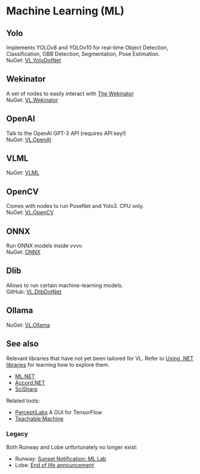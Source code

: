 # Machine Learning (ML)

## Yolo
Implements YOLOv8 and YOLOv10 for real-time Object Detection, Classification, OBB Detection, Segmentation, Pose Estimation.  
NuGet: [VL.YoloDotNet](https://www.nuget.org/packages/VL.YoloDotNet)

## Wekinator
A set of nodes to easily interact with [The Wekinator](http://www.wekinator.org/)  
NuGet: [VL.Wekinator](https://www.nuget.org/packages/VL.Wekinator)

## OpenAI
Talk to the OpenAI GPT-3 API (requires API key!)  
NuGet: [VL.OpenAI](https://www.nuget.org/packages/VL.OpenAI/)

## VLML
NuGet: [VLML](https://www.nuget.org/packages/VLML_Stride)

## OpenCV
Comes with nodes to run PoseNet and Yolo3. CPU only.  
NuGet: [VL.OpenCV](https://www.nuget.org/packages/VL.OpenCV)  

## ONNX
Run ONNX models inside vvvv.  
NuGet: [ONNX](https://www.nuget.org/packages/VLML.ONNX_03)

## Dlib
Allows to run certain machine-learning models.  
GitHub: [VL.DlibDotNet](https://github.com/m-box-de/VL.DlibDotNet)

## Ollama
NuGet: [VL.Ollama](https://www.nuget.org/packages/VL.Ollama)

## See also
Relevant libraries that have not yet been tailored for VL. Refer to [Using .NET libraries](../extending/using-net-libraries.md) for learning how to explore them.
* [ML.NET](https://dotnet.microsoft.com/apps/machinelearning-ai/ml-dotnet)
* [Accord.NET](http://accord-framework.net)
* [SciSharp](https://scisharp.github.io/SciSharp/)

Related tools:
* [PerceptiLabs](https://perceptilabs.com) A GUI for TensorFlow
* [Teachable Machine](https://teachablemachine.withgoogle.com/)

### Legacy

Both Runway and Lobe unfortunately no longer exist:
* Runway: [Sunset Notification: ML Lab](https://help.runwayml.com/hc/en-us/articles/22125973740691-Sunset-Notification-ML-Lab)
* Lobe: [End of life announcement](https://github.com/lobe)
